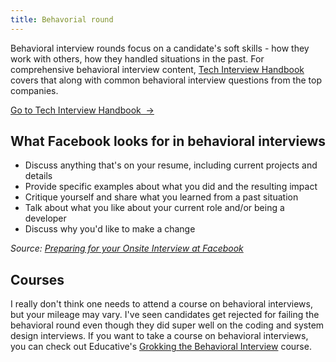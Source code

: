 ```yaml
---
title: Behavorial round
---
```


Behavioral interview rounds focus on a candidate's soft skills - how they work with others, how they handled situations in the past. For comprehensive behavioral interview content, [Tech Interview Handbook](https://techinterviewhandbook.org/behavioral-round-overview/) covers that along with common behavioral interview questions from the top companies.

<a className="button button--primary" href="https://techinterviewhandbook.org/behavioral-round-overview/">Go to Tech Interview Handbook &nbsp;→</a>

## What Facebook looks for in behavioral interviews

- Discuss anything that's on your resume, including current projects and details
- Provide specific examples about what you did and the resulting impact
- Critique yourself and share what you learned from a past situation
- Talk about what you like about your current role and/or being a developer
- Discuss why you'd like to make a change

_Source: [Preparing for your Onsite Interview at Facebook](https://www.facebook.com/careers/swe-prep-onsite)_

## Courses

I really don't think one needs to attend a course on behavioral interviews, but your mileage may vary. I've seen candidates get rejected for failing the behavioral round even though they did super well on the coding and system design interviews. If you want to take a course on behavioral interviews, you can check out Educative's [Grokking the Behavioral Interview](https://www.educative.io/courses/grokking-the-behavioral-interview?aff=x23W) course.
